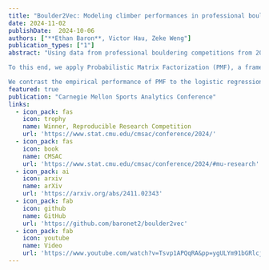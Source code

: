 ```yaml
---
title: "Boulder2Vec: Modeling climber performances in professional bouldering competitions"
date: 2024-11-02
publishDate:  2024-10-06
authors: ["**Ethan Baron**, Victor Hau, Zeke Weng"]
publication_types: ["1"]
abstract: "Using data from professional bouldering competitions from 2008 to 2022, we train a logistic regression to predict climber results and measure climber skill. However, this approach is limited, as a single numeric coefficient per climber cannot adequately capture the intricacies of climbers’ varying strengths and weaknesses in different boulder problems. For example, some climbers might prefer more static, technical routes while other climbers may specialize in powerful, dynamic problems.

To this end, we apply Probabilistic Matrix Factorization (PMF), a framework commonly used in recommender systems, to represent the unique characteristics of climbers and problems with latent, multi-dimensional vectors. In this framework, a climber’s performance on a given problem is predicted by taking the dot product of the corresponding climber vector and problem vectors. PMF effectively handles sparse datasets, such as our dataset where only a subset of climbers attempt each particular problem, by extrapolating patterns from similar climbers.

We contrast the empirical performance of PMF to the logistic regression approach and investigate the multivariate representations produced by PMF to gain insights into climber characteristics. Our results show that the multivariate PMF representations improve predictive performance of professional bouldering competitions by capturing both the overall strength of climbers and their specialized skill sets."
featured: true
publication: "Carnegie Mellon Sports Analytics Conference"
links:
  - icon_pack: fas
    icon: trophy
    name: Winner, Reproducible Research Competition
    url: 'https://www.stat.cmu.edu/cmsac/conference/2024/'
  - icon_pack: fas
    icon: book
    name: CMSAC
    url: 'https://www.stat.cmu.edu/cmsac/conference/2024/#mu-research'
  - icon_pack: ai
    icon: arxiv
    name: arXiv
    url: 'https://arxiv.org/abs/2411.02343'
  - icon_pack: fab
    icon: github
    name: GitHub
    url: 'https://github.com/baronet2/boulder2vec'
  - icon_pack: fab
    icon: youtube
    name: Video
    url: 'https://www.youtube.com/watch?v=Tsvp1APQqRA&pp=ygULYm91bGRlcjJ2ZWM%3D'
---
```

